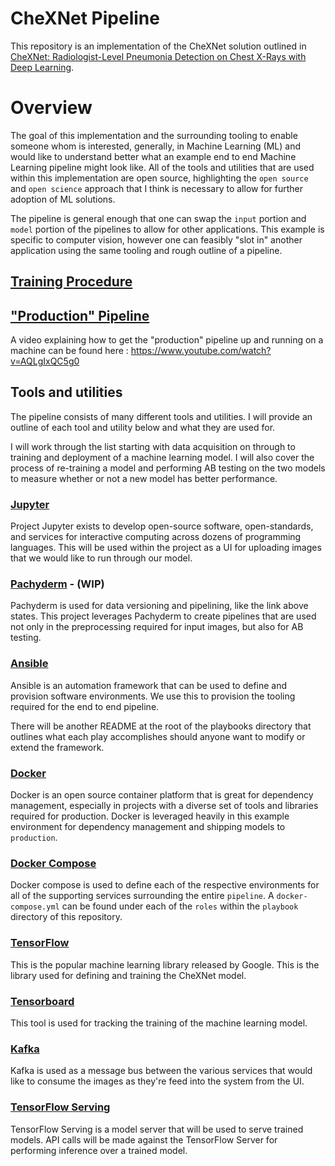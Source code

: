 # CheXNet Pipeline

This repository is an implementation of the CheXNet solution outlined in [CheXNet: Radiologist-Level Pneumonia Detection on Chest X-Rays with Deep Learning](http://arxiv.org/abs/1711.05225).

# Overview

The goal of this implementation and the surrounding tooling to enable someone whom is interested, generally, in Machine Learning (ML) and would like to understand
better what an example end to end Machine Learning pipeline might look like. All of the tools and utilities that are used within this implementation
are open source, highlighting the `open source` and `open science` approach that I think is necessary to allow for further adoption of ML solutions.

The pipeline is general enough that one can swap the `input` portion and `model` portion of the pipelines to allow for other applications. This example is
specific to computer vision, however one can feasibly "slot in" another application using the same tooling and rough outline of a pipeline.

## [Training Procedure](https://github.com/edhenry/chexnet/blob/master/TRAIN.md)

## ["Production" Pipeline](https://github.com/edhenry/chexnet/blob/master/PRODUCTION.md)

A video explaining how to get the "production" pipeline up and running on a machine can be found here : https://www.youtube.com/watch?v=AQLgIxQC5g0

## Tools and utilities

The pipeline consists of many different tools and utilities. I will provide an outline of each tool and utility below and what they are used for.

I will work through the list starting with data acquisition on through to training and deployment of a machine learning model. I will also cover the
process of re-training a model and performing AB testing on the two models to measure whether or not a new model has better performance.

### [Jupyter](https://jupyter.org/)

Project Jupyter exists to develop open-source software, open-standards, and services for interactive computing across dozens of programming languages. This will be used within the project as a UI for uploading images that we would like to run through our model.

### [Pachyderm](http://www.pachyderm.io/open_source.html) - (WIP)

Pachyderm is used for data versioning and pipelining, like the link above states. This project leverages Pachyderm to create pipelines that are used not only in the preprocessing required for input images, but also for AB testing.

### [Ansible](https://www.ansible.com/overview/how-ansible-works)

Ansible is an automation framework that can be used to define and provision software environments. We use this to provision the tooling required for the end to end pipeline.

There will be another README at the root of the playbooks directory that outlines what each play accomplishes should anyone want to modify or extend the framework.

### [Docker](https://www.docker.com/why-docker)

Docker is an open source container platform that is great for dependency management, especially in projects with a diverse set of tools and libraries required for production. Docker is leveraged heavily in this example
environment for dependency management and shipping models to `production`.

### [Docker Compose](https://docs.docker.com/compose/overview/)

Docker compose is used to define each of the respective environments for all of the supporting services surrounding the entire `pipeline`. A `docker-compose.yml` can be found under each of the `roles` within the `playbook` directory of this repository.

### [TensorFlow](https://github.com/tensorflow/tensorflow)

This is the popular machine learning library released by Google. This is the library used for defining and training the CheXNet model. 

### [Tensorboard](https://www.tensorflow.org/guide/summaries_and_tensorboard)

This tool is used for tracking the training of the machine learning model.

### [Kafka](https://www.confluent.io/what-is-apache-kafka/)

Kafka is used as a message bus between the various services that would like to consume the images as they're feed into the system from the UI.

### [TensorFlow Serving](https://www.tensorflow.org/serving/)

TensorFlow Serving is a model server that will be used to serve trained models. API calls will be made against the TensorFlow Server for performing inference over a trained model.
